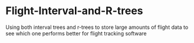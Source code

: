 # Flight-Interval-and-R-trees
Using both interval trees and r-trees to store large amounts of flight data to see which one performs better for flight tracking software
